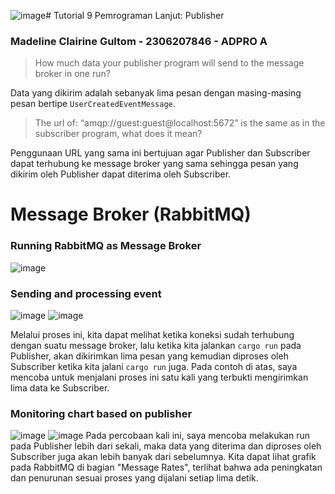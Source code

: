 ![image](https://github.com/user-attachments/assets/72f29cfd-5bc7-432e-ad23-f4187d34dc98)# Tutorial 9 Pemrograman Lanjut: Publisher
### Madeline Clairine Gultom - 2306207846 - ADPRO A

> How much data your publisher program will send to the message broker in one run?

Data yang dikirim adalah sebanyak lima pesan dengan masing-masing pesan bertipe `UserCreatedEventMessage`.

> The url of: “amqp://guest:guest@localhost:5672” is the same as in the subscriber program, what does it mean? 

Penggunaan URL yang sama ini bertujuan agar Publisher dan Subscriber dapat terhubung ke message broker yang sama sehingga pesan yang dikirim oleh Publisher dapat diterima oleh Subscriber.

# Message Broker (RabbitMQ)
### Running RabbitMQ as Message Broker
![image](https://github.com/user-attachments/assets/4ea55a0b-45f3-4332-8ec1-c1ae7368c3ab)

### Sending and processing event
![image](https://github.com/user-attachments/assets/08ad5eae-54be-4a3d-a0e5-4a84bc1c538d)
![image](https://github.com/user-attachments/assets/81373070-b52c-4d74-9324-9517b60e2906)

Melalui proses ini, kita dapat melihat ketika koneksi sudah terhubung dengan suatu message broker, lalu ketika kita jalankan `cargo run` pada Publisher, akan dikirimkan lima pesan yang kemudian diproses oleh Subscriber ketika kita jalani `cargo run` juga. Pada contoh di atas, saya mencoba untuk menjalani proses ini satu kali yang terbukti mengirimkan lima data ke Subscriber.

### Monitoring chart based on publisher
![image](https://github.com/user-attachments/assets/481833f1-0ca5-4506-90fa-a6f2a5ae579c)
![image](https://github.com/user-attachments/assets/4d3547dd-50fb-41cc-ac95-bda735b6edee)
Pada percobaan kali ini, saya mencoba melakukan run pada Publisher lebih dari sekali, maka data yang diterima dan diproses oleh Subscriber juga akan lebih banyak dari sebelumnya. Kita dapat lihat grafik pada RabbitMQ di bagian "Message Rates", terlihat bahwa ada peningkatan dan penurunan sesuai proses yang dijalani setiap lima detik. 
